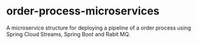 # order-process-microservices
A microservice structure for deploying a pipeline of a order process using Spring Cloud Streams, Spring Boot and Rabit MQ.
